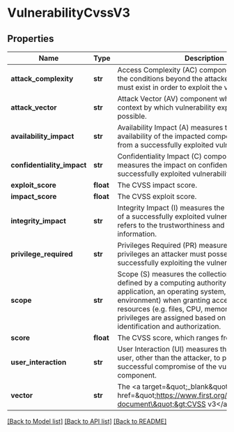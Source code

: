 # VulnerabilityCvssV3

## Properties
Name | Type | Description | Notes
------------ | ------------- | ------------- | -------------
**attack_complexity** | **str** | Access Complexity (AC) component with measures the conditions beyond the attacker&#x27;s control that must exist in order to exploit the vulnerability.  | Access Complexity      | Description                                                              |  | ---------------------- | ------------------------------------------------------------------------ |  | Low (&#x60;\&quot;L\&quot;&#x60;)            | Specialized access conditions or extenuating circumstances do not exist. |  | High (&#x60;\&quot;H\&quot;&#x60;)           | A successful attack depends on conditions beyond the attacker&#x27;s control. | | [optional] 
**attack_vector** | **str** | Attack Vector (AV) component which measures context by which vulnerability exploitation is possible.  | Access Vector          | Description                                                              |  | ---------------------- | ------------------------------------------------------------------------ |  | Local (&#x60;\&quot;L\&quot;&#x60;)          | A vulnerability exploitable with only local access requires the attacker to have either physical access to the vulnerable system or a local (shell) account. |  | Adjacent (&#x60;\&quot;A\&quot;&#x60;)       | A vulnerability exploitable with adjacent network access requires the attacker to have access to either the broadcast or collision domain of the vulnerable software. |  | Network (&#x60;\&quot;N\&quot;&#x60;)        | A vulnerability exploitable with network access means the vulnerable software is bound to the network stack and the attacker does not require local network access or local access. Such a vulnerability is often termed \&quot;remotely exploitable\&quot;. |   | [optional] 
**availability_impact** | **str** | Availability Impact (A) measures the impact to the availability of the impacted component resulting from a successfully exploited vulnerability.  | Availability Impact        | Description  |  | -------------------------- | ------------ |  | High (&#x60;\&quot;H\&quot;&#x60;)               | There is total loss of availability, resulting in the attacker being able to fully deny access to resources in the impacted component; this loss is either sustained (while the attacker continues to deliver the attack) or persistent (the condition persists even after the attack has completed). |  | Low (&#x60;\&quot;L\&quot;&#x60;)                | There is reduced performance or interruptions in resource availability. Even if repeated exploitation of the vulnerability is possible, the attacker does not have the ability to completely deny service to legitimate users. |  | None (&#x60;\&quot;N\&quot;&#x60;)               | There is no impact to availability within the impacted component. | | [optional] 
**confidentiality_impact** | **str** | Confidentiality Impact (C) component which measures the impact on confidentiality of a successfully exploited vulnerability.  | Confidentiality Impact     | Description  |  | -------------------------- | ------------ |  | High (&#x60;\&quot;H\&quot;&#x60;)               | There is total loss of confidentiality, resulting in all resources within the impacted component being divulged to the attacker. |  | Low (&#x60;\&quot;L\&quot;&#x60;)                | There is some loss of confidentiality. Access to some restricted information is obtained, but the attacker does not have control over what information is obtained, or the amount or kind of loss is constrained. |  | None (&#x60;\&quot;N\&quot;&#x60;)               | There is no loss of confidentiality within the impacted component. | | [optional] 
**exploit_score** | **float** | The CVSS impact score. | [optional] 
**impact_score** | **float** | The CVSS exploit score. | [optional] 
**integrity_impact** | **str** | Integrity Impact (I) measures the impact to integrity of a successfully exploited vulnerability. Integrity refers to the trustworthiness and veracity of information.  | Integrity Impact    | Description  |  | ------------------- | ------------ |  | High (&#x60;\&quot;H\&quot;&#x60;)        | There is a total loss of integrity, or a complete loss of protection. |  | Low (&#x60;\&quot;L\&quot;&#x60;)         | Modification of data is possible, but the attacker does not have control over the consequence of a modification, or the amount of modification is constrained. |  | None (&#x60;\&quot;N\&quot;&#x60;)        | There is no loss of integrity within the impacted component. | | [optional] 
**privilege_required** | **str** | Privileges Required (PR) measures the level of privileges an attacker must possess before successfully exploiting the vulnerability.  | Privileges Required (PR)     | Description                                                              |  | ---------------------------- | ------------------------------------------------------------------------ |  | None (&#x60;\&quot;N\&quot;&#x60;)                 | The attacker is unauthorized prior to attack, and therefore does not require any access to settings or files to carry out an attack. |  | Low (&#x60;\&quot;L\&quot;&#x60;)                  | The attacker is authorized with (i.e. requires) privileges that provide basic user capabilities that could normally affect only settings and files owned by a user. |  | High (&#x60;\&quot;H\&quot;&#x60;)                 | The attacker is authorized with (i.e. requires) privileges that provide significant (e.g. administrative) control over the vulnerable component that could affect component-wide settings and files. | | [optional] 
**scope** | **str** | Scope (S) measures the collection of privileges defined by a computing authority (e.g. an application, an operating system, or a sandbox environment) when granting access to computing resources (e.g. files, CPU, memory, etc). These privileges are assigned based on some method of identification and authorization.  | Scope (S)            | Description                                                              |  | -------------------- | ------------------------------------------------------------------------ |  | Unchanged (&#x60;\&quot;U\&quot;&#x60;)    | An exploited vulnerability can only affect resources managed by the same authority. In this case the vulnerable component and the impacted component are the same. |  | Changed (&#x60;\&quot;C\&quot;&#x60;)      | An exploited vulnerability can affect resources beyond the authorization privileges intended by the vulnerable component. In this case the vulnerable component and the impacted component are different. | | [optional] 
**score** | **float** | The CVSS score, which ranges from 0-10. | [optional] 
**user_interaction** | **str** | User Interaction (UI) measures the requirement for a user, other than the attacker, to participate in the successful compromise of the vulnerable component.  | User Interaction (UI)        | Description                                                               |  | ---------------------------- | ------------------------------------------------------------------------- |  | None (&#x60;\&quot;N\&quot;&#x60;)                 | The vulnerable system can be exploited without interaction from any user. |  | Required (&#x60;\&quot;R\&quot;&#x60;)             | Successful exploitation of this vulnerability requires a user to take some action before the vulnerability can be exploited. | | [optional] 
**vector** | **str** | The &lt;a target&#x3D;\&quot;_blank\&quot; href&#x3D;\&quot;https://www.first.org/cvss/specification-document\&quot;&gt;CVSS v3&lt;/a&gt; vector. | [optional] 

[[Back to Model list]](../README.md#documentation-for-models) [[Back to API list]](../README.md#documentation-for-api-endpoints) [[Back to README]](../README.md)

